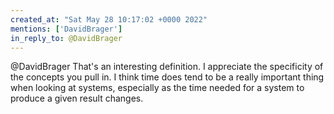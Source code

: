 ```yaml
---
created_at: "Sat May 28 10:17:02 +0000 2022"
mentions: ['DavidBrager']
in_reply_to: @DavidBrager
---
```


@DavidBrager That's an interesting definition. I appreciate the specificity of the concepts you pull in. I think time does tend to be a really important thing when looking at systems, especially as the time needed for a system to produce a given result changes.